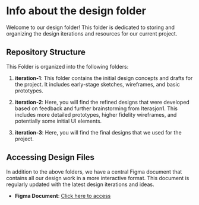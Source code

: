 # Info about the design folder

Welcome to our design folder! This folder is dedicated to storing and organizing the design iterations and resources for our current project.

## Repository Structure

This Folder is organized into the following folders:

1. **iteration-1**: This folder contains the initial design concepts and drafts for the project. It includes early-stage sketches, wireframes, and basic prototypes.

2. **iteration-2**: Here, you will find the refined designs that were developed based on feedback and further brainstorming from Iterasjon1. This includes more detailed prototypes, higher fidelity wireframes, and potentially some initial UI elements.
3. **iteration-3**: Here, you will find the final designs that we used for the project.


## Accessing Design Files

In addition to the above folders, we have a central Figma document that contains all our design work in a more interactive format. This document is regularly updated with the latest design iterations and ideas.

- **Figma Document**: [Click here to access](https://www.figma.com/file/2pk2XAg2m47k4lxreBGP0D/SmallSatLabDesign?type=design&node-id=0%3A1&mode=design&t=oWQ7MQE5G8gFvc8H-1)
